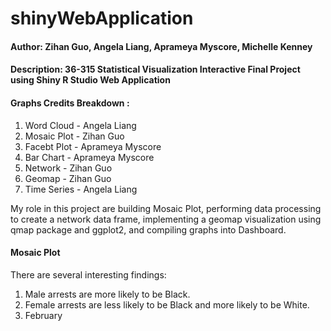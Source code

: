 # shinyWebApplication

#### Author: Zihan Guo, Angela Liang, Aprameya Myscore, Michelle Kenney
#### Description: 36-315 Statistical Visualization Interactive Final Project using Shiny R Studio Web Application
#### Graphs Credits Breakdown :

1. Word Cloud - Angela Liang
2. Mosaic Plot - Zihan Guo 
3. Facebt Plot - Aprameya Myscore
4. Bar Chart - Aprameya Myscore
5. Network - Zihan Guo
6. Geomap -  Zihan Guo 
7. Time Series - Angela Liang

My role in this project are building Mosaic Plot, performing data processing to create a network data frame, implementing a geomap visualization using qmap package and ggplot2, and compiling graphs into Dashboard. 

#### Mosaic Plot 

There are several interesting findings: 

1. Male arrests are more likely to be Black. 
2. Female arrests are less likely to be Black and more likely to be White. 
3. February 
